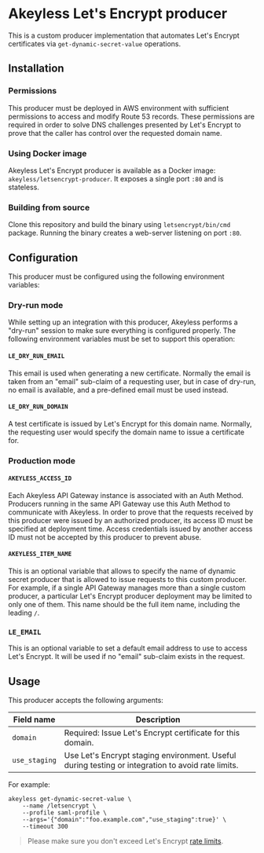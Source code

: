 # Akeyless Let's Encrypt producer

This is a custom producer implementation that automates Let's Encrypt
certificates via `get-dynamic-secret-value` operations.

## Installation

### Permissions

This producer must be deployed in AWS environment with sufficient permissions
to access and modify Route 53 records. These permissions are required in order
to solve DNS challenges presented by Let's Encrypt to prove that the caller has
control over the requested domain name.

### Using Docker image

Akeyless Let's Encrypt producer is available as a Docker image:
`akeyless/letsencrypt-producer`. It exposes a single port `:80` and is
stateless.

### Building from source

Clone this repository and build the binary using `letsencrypt/bin/cmd` package.
Running the binary creates a web-server listening on port `:80`.

## Configuration

This producer must be configured using the following environment variables:

### Dry-run mode

While setting up an integration with this producer, Akeyless performs a
"dry-run" session to make sure everything is configured properly. The following
environment variables must be set to support this operation:

#### `LE_DRY_RUN_EMAIL`

This email is used when generating a new certificate. Normally the email is
taken from an "email" sub-claim of a requesting user, but in case of dry-run,
no email is available, and a pre-defined email must be used instead.

#### `LE_DRY_RUN_DOMAIN`

A test certificate is issued by Let's Encrypt for this domain name. Normally,
the requesting user would specify the domain name to issue a certificate for.

### Production mode

#### `AKEYLESS_ACCESS_ID`

Each Akeyless API Gateway instance is associated with an Auth Method. Producers
running in the same API Gateway use this Auth Method to communicate with
Akeyless. In order to prove that the requests received by this producer were
issued by an authorized producer, its access ID must be specified at deployment
time. Access credentials issued by another access ID must not be accepted by
this producer to prevent abuse.

#### `AKEYLESS_ITEM_NAME`

This is an optional variable that allows to specify the name of dynamic secret
producer that is allowed to issue requests to this custom producer. For
example, if a single API Gateway manages more than a single custom producer, a
particular Let's Encrypt producer deployment may be limited to only one of
them. This name should be the full item name, including the leading `/`.

### `LE_EMAIL`

This is an optional variable to set a default email address to use to access
Let's Encrypt. It will be used if no "email" sub-claim exists in the request.

## Usage

This producer accepts the following arguments:

| Field name | Description |
|-|-|
| `domain` | Required: Issue Let's Encrypt certificate for this domain. |
| `use_staging` | Use Let's Encrypt staging environment. Useful during testing or integration to avoid rate limits. |

For example:

```
akeyless get-dynamic-secret-value \
    --name /letsencrypt \
    --profile saml-profile \
    --args='{"domain":"foo.example.com","use_staging":true}' \
    --timeout 300
```

> Please make sure you don't exceed Let's Encrypt [rate
> limits](https://letsencrypt.org/docs/rate-limits/).

